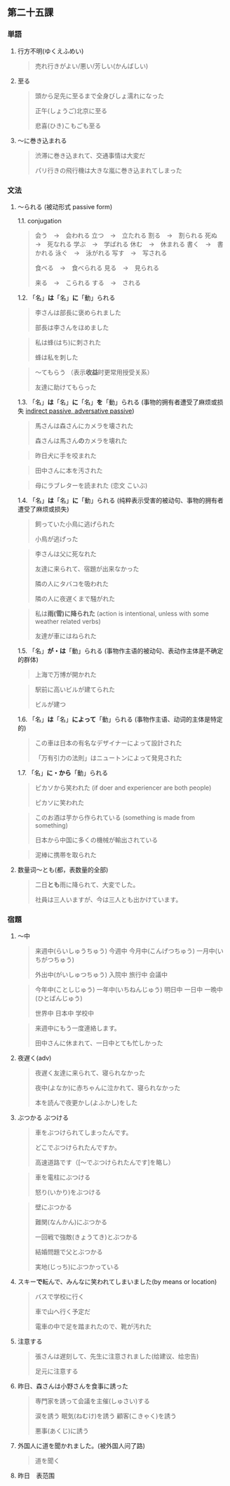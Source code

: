 ## 第二十五課

### 単語

1. 行方不明(ゆくえふめい)

    > 売れ行きがよい/悪い/芳しい(かんばしい)

1. 至る
    
    > 頭から足先に至るまで全身びしょ濡れになった
    >
    > 正午(しょうご)北京に至る
    >
    > 悲喜(ひき)こもごも至る

1. ～に巻き込まれる

    > 渋滞に巻き込まれて、交通事情は大変だ
    >
    > パリ行きの飛行機は大きな嵐に巻き込まれてしまった

### 文法

1. ～られる (被动形式 passive form)

    1.1. conjugation

    > 会う　→　会われる
    > 立つ　→　立たれる
    > 割る　→　割られる
    > 死ぬ　→　死なれる
    > 学ぶ　→　学ばれる
    > 休む　→　休まれる
    > 書く　→　書かれる
    > 泳ぐ　→　泳がれる
    > 写す　→　写される
    > 
    > 食べる　→　食べられる
    > 見る　→　見られる
    >
    > 来る　→　こられる
    > する　→　される

    1.2. 「名」**は**「名」**に**「動」られる

    > 李さんは部長に褒められました
    >
    > 部長は李さんをほめました
    
    > 私は蜂(はち)に刺された
    >
    > 蜂は私を刺した

    > ～てもらう （表示**收益**时更常用授受关系）
    >
    > 友達に助けてもらった

    1.3. 「名」**は**「名」**に**「名」**を**「動」られる (事物的拥有者遭受了麻烦或损失 [indirect passive, adversative passive](https://www.tofugu.com/japanese-grammar/verb-passive-form-rareru/))

    > 馬さんは森さんにカメラを壊された
    >
    > 森さんは馬さん**の**カメラを壊れた

    > 昨日犬に手を咬まれた

    > 田中さんに本を汚された

    > 母にラブレターを読まれた (恋文 こいぶ)

    1.4. 「名」**は**「名」**に**「動」られる (纯粹表示受害的被动句、事物的拥有者遭受了麻烦或损失)

    > 飼っていた小鳥に逃げられた
    >
    > 小鳥が逃げった

    > 李さんは父に死なれた
    >
    > 友達に来られて、宿題が出来なかった
    >
    > 隣の人にタバコを吸われた
    >
    > 隣の人に夜遅くまで騒がれた
    
    > 私は**雨(雪)に降られた** (action is intentional, unless with some weather related verbs)
    >
    > 友達が車にはねられた

    1.5. 「名」**が・は**「動」られる (事物作主语的被动句、表动作主体是不确定的群体)

    > 上海で万博が開かれた
    
    > 駅前に高いビルが建てられた
    >
    > ビルが建つ

    1.6. 「名」**は**「名」**によって**「動」られる (事物作主语、动词的主体是特定的)

    > この車は日本の有名なデザイナーによって設計された
    >
    > 「万有引力の法則」はニュートンによって発見された

    1.7. 「名」**に・から**「動」られる

    > ピカソから笑われた  (if doer and experiencer are both people)
    >
    > ピカソに笑われた 

    > このお酒は芋から作られている (something is made from something)
    > 
    > 日本から中国に多くの機械が輸出されている

    > 泥棒に携帯を取られた


1. 数量词～とも(都，表数量的全部)

    > 二日**とも**雨に降られて、大変でした。
    >
    > 社員は三人いますが、今は三人とも出かけています。

### 宿題

1. ～中

    > 来週中(らいしゅうちゅう)
    > 今週中
    > 今月中(こんげつちゅう)
    > 一月中(いちがつちゅう)
    >
    > 外出中(がいしゅつちゅう)
    > 入院中
    > 旅行中
    > 会議中
    
    > 今年中(ことしじゅう)
    > 一年中(いちねんじゅう)
    > 明日中
    > 一日中
    > 一晩中(ひとばんじゅう)
    >
    > 世界中
    > 日本中
    > 学校中

    > 来週中にもう一度連絡します。
    >
    > 田中さんに休まれて、一日中とても忙しかった

1. 夜遅く(adv)

    > 夜遅く友達に来られて、寝られなかった
    >
    > 夜中(よなか)に赤ちゃんに泣かれて、寝られなかった
    >
    > 本を読んで夜更かし(よふかし)をした

1. ぶつかる ぶつける

    > 車をぶつけられてしまったんです。
    >
    > どこでぶつけられたんですか。
    >
    > 高速道路です（[～でぶつけられたんです]を略し）
    
    > 車を電柱にぶつける
    >
    > 怒り(いかり)をぶつける

    > 壁にぶつかる
    >
    > 難関(なんかん)にぶつかる
    >
    > 一回戦で強敵(きょうてき)とぶつかる
    >
    > 結婚問題で父とぶつかる
    >
    > 実地(じっち)にぶつかっている


1. スキー**で**転んで、みんなに笑われてしまいました(by means or location)

    > バスで学校に行く
    >
    > 車で山へ行く予定だ
    >
    > 電車の中で足を踏まれたので、靴が汚れた

1. 注意する

    > 張さんは遅刻して、先生に注意されました(给建议、给忠告)
    >
    > 足元に注意する

1. 昨日、森さんは小野さんを食事に誘った

    > 専門家を誘って会議を主催(しゅさい)する
    >
    > 涙を誘う
    > 眠気(ねむけ)を誘う
    > 顧客(こきゃく)を誘う
    >
    > 悪事(あくじ)に誘う

1. 外国人に道を聞かれました。(被外国人问了路)

    > 道を聞く

1. 昨日　表范围
